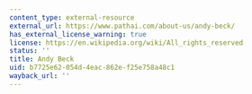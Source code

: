 ```yaml
---
content_type: external-resource
external_url: https://www.pathai.com/about-us/andy-beck/
has_external_license_warning: true
license: https://en.wikipedia.org/wiki/All_rights_reserved
status: ''
title: Andy Beck
uid: b7725e62-054d-4eac-862e-f25e758a48c1
wayback_url: ''
---
```

